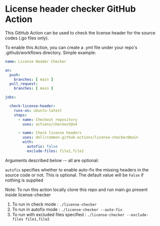 # License header checker GitHub Action

This GitHub Action can be used to check the license header for the source codes (.go files only).

To enable this Action, you can create a .yml file under your repo's .github/workflows directory.
Simple example:

```yaml
name: License Header Checker

on:
  push:
    branches: [ main ]
  pull_request:
    branches: [ main ]

jobs:

  check-license-header:
    runs-on: ubuntu-latest
    steps:
      - name: Checkout repository
        uses: actions/checkout@v4

      - name: Check license headers
        uses: dell/common-github-actions/license-checker@main
        with:
          autofix: false
          exclude-files: file1,file2
```

Arguments described below -- all are optional:

`autofix` specifies whether to enable auto-fix the missing headers in the source code or not. This is optional. The default value will be `False` if nothing is supplied

Note: To run this action locally clone this repo and run main.go present inside license-checker
  1. To run in check mode : `./license-checker`
  2. To run in autofix mode : `./license-checker --auto-fix`
  3. To run with excluded files specified : `./license-checker --exclude-files file1,file2` 